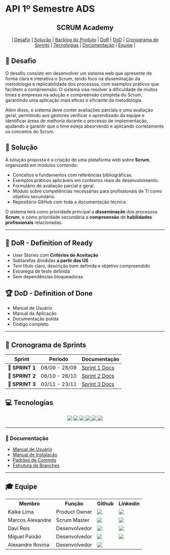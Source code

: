 # API 1º Semestre ADS

<p align="center">
      <h2 align="center">SCRUM Academy</h2>
</p>

<p align="center">
  | <a href ="#desafio"> Desafio</a>  |
  <a href ="#solucao"> Solução</a>  |   
  <a href="./documents/Product/sprints/product-backlog/README.md">Backlog do Produto</a>  |
  <a href ="#dor">DoR</a>  |
  <a href ="#dod">DoD</a>  |
  <a href ="#sprint"> Cronograma de Sprints</a>  |
  <a href ="#tecnologias">Tecnologias</a> |
  <a href ="#manual">Documentação</a>  | 
  <a href ="#equipe"> Equipe</a> |
</p>


## 🏅 Desafio <a id="desafio"></a>
<p>O desafio consiste em desenvolver um sistema web que apresente de forma clara e interativa o Scrum, tendo foco na disseminação da metodologia e replicabilidade dos processos, com exemplos práticos que facilitem a compreensão. O sistema visa resolver a dificuldade de muitos times e empresas na adoção e compreensão completa do Scrum, garantindo uma aplicação mais eficaz e eficiente da metodologia.

Além disso, o sistema deve conter avaliações parciais e uma avaliação geral, permitindo aos gestores verificar o aprendizado da equipe e identificar áreas de melhoria durante o processo de implementação, ajudando a garantir que o time esteja absorvendo e aplicando corretamente os conceitos do Scrum.
</p>


## 🏅 Solução <a id="solucao"></a>

<p>A solução proposta é a criação de uma plataforma web sobre <strong>Scrum</strong>, organizada em módulos contendo:</p>
<ul>
  <li>Conceitos e fundamentos com referências bibliográficas.</li>
  <li>Exemplos práticos aplicáveis em contextos reais de desenvolvimento.</li>
  <li>Formulário de avaliação parcial e geral.</li>
  <li>Módulo sobre competências necessárias para profissionais de TI como objetivo secundário.</li>
  <li>Repositório GitHub com toda a documentação técnica.</li>
</ul>
<p>O sistema terá como prioridade principal a <strong>disseminação</strong> dos processos <strong>Scrum</strong>, e como prioridade secundária a <strong>compreensão</strong> de <strong>habilidades profissionais</strong> relacionadas.</p>

---

## 🏃‍ DoR - Definition of Ready <a id="dor"></a>

* User Stories com **Critérios de Aceitação**
* Subtarefas divididas **a partir das US**
* Tem título claro, descrição bem definida e objetivo compreendido
* Estratégia de teste definida
* Sem dependências bloqueadoras

## 🏆 DoD - Definition of Done <a id="dod"></a>

* Manual de Usuário
* Manual da Aplicação
* Documentação polida
* Código completo

---

## 📅 Cronograma de Sprints <a id="sprint"></a>


| Sprint          |    Período    | Documentação                                     |
| --------------- | :-----------: | ------------------------------------------------ |
| 🔖 **SPRINT 1** | 08/09 - 28/09 | [Sprint 1 Docs](./documents/Product/sprints/sprint-1/README.md) |
| 🔖 **SPRINT 2** | 06/10 - 26/10 | [Sprint 2 Docs](./documents/Product/sprints/sprint-2/README.md) |
| 🔖 **SPRINT 3** | 03/11 - 23/11 | [Sprint 3 Docs](./documents/Product/sprints/sprint-3/README.md) |



## 💻 Tecnologias <a id="tecnologias"></a>

<h4 align="center">
 <a href="https://www.python.org/"><img src="https://img.shields.io/badge/Python-3776AB?style=for-the-badge&logo=python&logoColor=white"></a>
 <a href="https://github.com/"><img src="https://img.shields.io/badge/github-%23121011.svg?style=for-the-badge&logo=github&logoColor=white"/></a>
 <a href="https://developer.mozilla.org/en-US/docs/Web/HTML">
  <img src="https://img.shields.io/badge/HTML-%23E34F26.svg?style=for-the-badge&logo=html5&logoColor=white" />
</a>
<a href="https://developer.mozilla.org/en-US/docs/Web/CSS">
  <img src="https://img.shields.io/badge/CSS-%231572B6.svg?style=for-the-badge&logo=css3&logoColor=white" />
</a>
<a href="https://www.atlassian.com/software/jira">
  <img src="https://img.shields.io/badge/Jira-%23000000.svg?style=for-the-badge&logo=jira&logoColor=white" />
</a>
<a href="https://code.visualstudio.com/">
  <img src="https://img.shields.io/badge/VSCode-%23007ACC.svg?style=for-the-badge&logo=visual-studio-code&logoColor=white" />
</a>
</h4>

---

### 📖 Documentação <a id="manual"></a>

* <a href="./documents/Manual de usuário.md">Manual de Usuário</a>  
* <a href="./documents/Manual de instalação.md">Manual de Instalação</a>  
* <a href="./documents/Padrões de commits.md">Padrões de Commits</a>  
* <a href="./documents/Estrutura de Branches.md">Estrutura de Branches</a>  

---

## 🎓 Equipe <a id="equipe"></a>

<div align="center">
  <table>
    <tr>
      <th>Membro</th>
      <th>Função</th>
      <th>Github</th>
      <th>Linkedin</th>
    </tr>
    <tr>
      <td>Kaike Lima</td>
      <td>Product Owner</td>
      <td><a href="https://github.com/KaikeCaboclo">
      <img src="https://img.shields.io/badge/GitHub-100000?style=for-the-badge&logo=github&logoColor=white"></a></td>
      <td><a href="https://www.linkedin.com/in/kaike-lima-728a772a6/">
      <img src="https://img.shields.io/badge/LinkedIn-0077B5?style=for-the-badge&logo=linkedin&logoColor=white"></a></td>
    </tr>
    <tr>
      <td>Marcos Alexandre</td>
      <td>Scrum Master</td>
      <td><a href="https://github.com/MarcosAlexandre-txt"><img src="https://img.shields.io/badge/GitHub-100000?style=for-the-badge&logo=github&logoColor=white"></a></td>
      <td><a href="https://www.linkedin.com/in/marcos-alexandre-cs/"><img src="https://img.shields.io/badge/LinkedIn-0077B5?style=for-the-badge&logo=linkedin&logoColor=white"></a></td>
    </tr>
    <tr>
      <td>Davi Reis</td>
      <td>Desenvolvedor</td>
      <td><a href="https://github.com/davireis00"><img src="https://img.shields.io/badge/GitHub-100000?style=for-the-badge&logo=github&logoColor=white"></a></td>
      <td><a href="https://www.linkedin.com/in/davi-reis-471606384/">
      <img src="https://img.shields.io/badge/LinkedIn-0077B5?style=for-the-badge&logo=linkedin&logoColor=white"></a></td>
    </tr>
    <tr>
      <td>Miguel Paixão</td>
      <td>Desenvolvedor</td>
      <td><a href="https://github.com/miguel-P964"><img src="https://img.shields.io/badge/GitHub-100000?style=for-the-badge&logo=github&logoColor=white"></a></td>
      <td><a href="https://www.linkedin.com/in/miguel-paix%C3%A3o-165211386/">
      <img src="https://img.shields.io/badge/LinkedIn-0077B5?style=for-the-badge&logo=linkedin&logoColor=white"></a></td>
    </tr>
    <tr>
      <td>Alexandre Rovina</td>
      <td>Desenvolvedor</td>
      <td><a href="https://github.com/AlexandreSkutera"><img src="https://img.shields.io/badge/GitHub-100000?style=for-the-badge&logo=github&logoColor=white"></a></td>
    </tr>
  </table>
</div>
